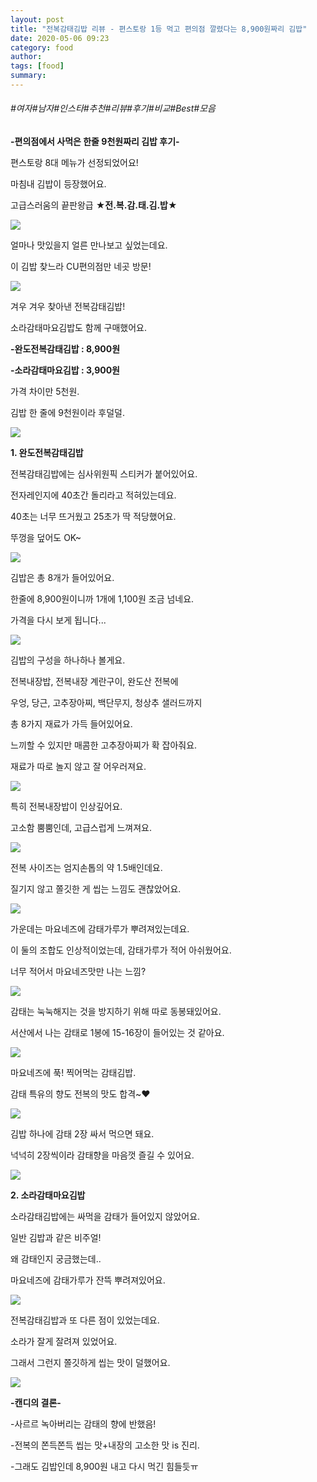 ```yaml
---
layout: post
title: "전복감태김밥 리뷰 - 편스토랑 1등 먹고 편의점 깔렸다는 8,900원짜리 김밥"
date: 2020-05-06 09:23
category: food
author: 
tags: [food]
summary: 
---
```


###### #여자#남자#인스타#추천#리뷰#후기#비교#Best#모음


**-편의점에서 사먹은 한줄 9천원짜리 김밥 후기-**

  

편스토랑 8대 메뉴가 선정되었어요!

마침내 김밥이 등장했어요.

고급스러움의 끝판왕급 **★전.복.감.태.김.밥★**

![](https://img1.daumcdn.net/thumb/R720x0/?fname=https%3A%2F%2Ft1.daumcdn.net%2Fliveboard%2Fdispatch%2F851bb979717341359d25af1c6a735d71.JPG)

얼마나 맛있을지 얼른 만나보고 싶었는데요.

이 김밥 찾느라 CU편의점만 네곳 방문!

![](https://img1.daumcdn.net/thumb/R720x0/?fname=https%3A%2F%2Ft1.daumcdn.net%2Fliveboard%2Fdispatch%2Ff0f53560b1c94066b1dbb45c5ba68608.JPG)

겨우 겨우 찾아낸 전복감태김밥!

소라감태마요김밥도 함께 구매했어요.

**-완도전복감태김밥 : 8,900원**

**-소라감태마요김밥 : 3,900원**

  

가격 차이만 5천원.

김밥 한 줄에 9천원이라 후덜덜.

![](https://img1.daumcdn.net/thumb/R720x0/?fname=https%3A%2F%2Ft1.daumcdn.net%2Fliveboard%2Fdispatch%2Fa660a820fc674697bc8840b4e2feb66e.JPG)

**1. 완도전복감태김밥**

전복감태김밥에는 심사위원픽 스티커가 붙어있어요.

  

전자레인지에 40초간 돌리라고 적혀있는데요.

40초는 너무 뜨거웠고 25초가 딱 적당했어요.

뚜껑을 덮어도 OK~

![](https://img1.daumcdn.net/thumb/R720x0/?fname=https%3A%2F%2Ft1.daumcdn.net%2Fliveboard%2Fdispatch%2F158461ab85314a539c0a28aacba7de5b.JPG)

김밥은 총 8개가 들어있어요.

한줄에 8,900원이니까 1개에 1,100원 조금 넘네요.

가격을 다시 보게 됩니다...

![](https://img1.daumcdn.net/thumb/R720x0/?fname=https%3A%2F%2Ft1.daumcdn.net%2Fliveboard%2Fdispatch%2F99e5227badd64b479e023408cde89a05.JPG)

김밥의 구성을 하나하나 볼게요.

  

전복내장밥, 전복내장 계란구이, 완도산 전복에

우엉, 당근, 고추장아찌, 백단무지, 청상추 샐러드까지

총 8가지 재료가 가득 들어있어요.

  

느끼할 수 있지만 매콤한 고추장아찌가 확 잡아줘요.

재료가 따로 놀지 않고 잘 어우러져요.

![](https://img1.daumcdn.net/thumb/R720x0/?fname=https%3A%2F%2Ft1.daumcdn.net%2Fliveboard%2Fdispatch%2F5d9f9d4edba4493395adfc63f45ea717.JPG)

특히 전복내장밥이 인상깊어요.

고소함 뿜뿜인데, 고급스럽게 느껴져요.

![](https://img1.daumcdn.net/thumb/R720x0/?fname=https%3A%2F%2Ft1.daumcdn.net%2Fliveboard%2Fdispatch%2F389ebdeef4894447ad6489da006e118d.JPG)

전복 사이즈는 엄지손톱의 약 1.5배인데요.

질기지 않고 쫄깃한 게 씹는 느낌도 괜찮았어요.

![](https://img1.daumcdn.net/thumb/R720x0/?fname=https%3A%2F%2Ft1.daumcdn.net%2Fliveboard%2Fdispatch%2F9f1d28cc3c514ba882aee1260fbd36b9.JPG)

가운데는 마요네즈에 감태가루가 뿌려져있는데요.

이 둘의 조합도 인상적이었는데, 감태가루가 적어 아쉬웠어요.

너무 적어서 마요네즈맛만 나는 느낌?

![](https://img1.daumcdn.net/thumb/R720x0/?fname=https%3A%2F%2Ft1.daumcdn.net%2Fliveboard%2Fdispatch%2F71870eaed5f841eeacbe4af6989aa507.JPG)

감태는 눅눅해지는 것을 방지하기 위해 따로 동봉돼있어요.

서산에서 나는 감태로 1봉에 15-16장이 들어있는 것 같아요.

![](https://t1.daumcdn.net/liveboard/dispatch/5de214c1d6b94a8887b62f163fc65647.gif)

마요네즈에 푹! 찍어먹는 감태김밥.

감태 특유의 향도 전복의 맛도 합격~♥

![](https://img1.daumcdn.net/thumb/R720x0/?fname=https%3A%2F%2Ft1.daumcdn.net%2Fliveboard%2Fdispatch%2Fea449a03113c41cea59301672ffa3ca5.JPG)

김밥 하나에 감태 2장 싸서 먹으면 돼요.

넉넉히 2장씩이라 감태향을 마음껏 즐길 수 있어요.

![](https://img1.daumcdn.net/thumb/R720x0/?fname=https%3A%2F%2Ft1.daumcdn.net%2Fliveboard%2Fdispatch%2F6357fa9b830d42a78f8a5a45b06472d4.JPG)

**2. 소라감태마요김밥**

소라감태김밥에는 싸먹을 감태가 들어있지 않았어요.

일반 김밥과 같은 비주얼!

  

왜 감태인지 궁금했는데..

마요네즈에 감태가루가 잔뜩 뿌려져있어요.

![](https://img1.daumcdn.net/thumb/R720x0/?fname=https%3A%2F%2Ft1.daumcdn.net%2Fliveboard%2Fdispatch%2F186a74a56929425f93e53e28c2782747.JPG)

전복감태김밥과 또 다른 점이 있었는데요.

  

소라가 잘게 잘려져 있었어요.

그래서 그런지 쫄깃하게 씹는 맛이 덜했어요.

![](https://img1.daumcdn.net/thumb/R720x0/?fname=https%3A%2F%2Ft1.daumcdn.net%2Fliveboard%2Fdispatch%2F6c0f80d5805245788c106731e1766b21.JPG)

**-캔디의 결론-**

-사르르 녹아버리는 감태의 향에 반했음!

-전복의 쫀득쫀득 씹는 맛+내장의 고소한 맛 is 진리.

-그래도 김밥인데 8,900원 내고 다시 먹긴 힘들듯ㅠ
